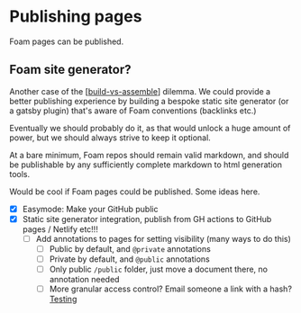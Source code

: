 # Publishing pages

Foam pages can be published.

##

## Foam site generator?

Another case of the [[build-vs-assemble]] dilemma. We could provide a better publishing experience by building a bespoke static site generator (or a gatsby plugin) that's aware of Foam conventions (backlinks etc.)

Eventually we should probably do it, as that would unlock a huge amount of power, but we should always strive to keep it optional.

At a bare minimum, Foam repos should remain valid markdown, and should be publishable by any sufficiently complete markdown to html generation tools.

Would be cool if Foam pages could be published. Some ideas here.

- [x] Easymode: Make your GitHub public
- [x] Static site generator integration, publish from GH actions to GitHub pages / Netlify etc!!!
  - [ ] Add annotations to pages for setting visibility (many ways to do this)
    - [ ] Public by default, and `@private` annotations
    - [ ] Private by default, and `@public` annotations
    - [ ] Only public `/public` folder, just move a document there, no annotation needed
    - [ ] More granular access control? Email someone a link with a hash? [Testing](testing.md)

[//begin]: # "Autogenerated link references for markdown compatibility"
[build-vs-assemble]: build-vs-assemble "Build vs Assemble"
[//end]: # "Autogenerated link references"
